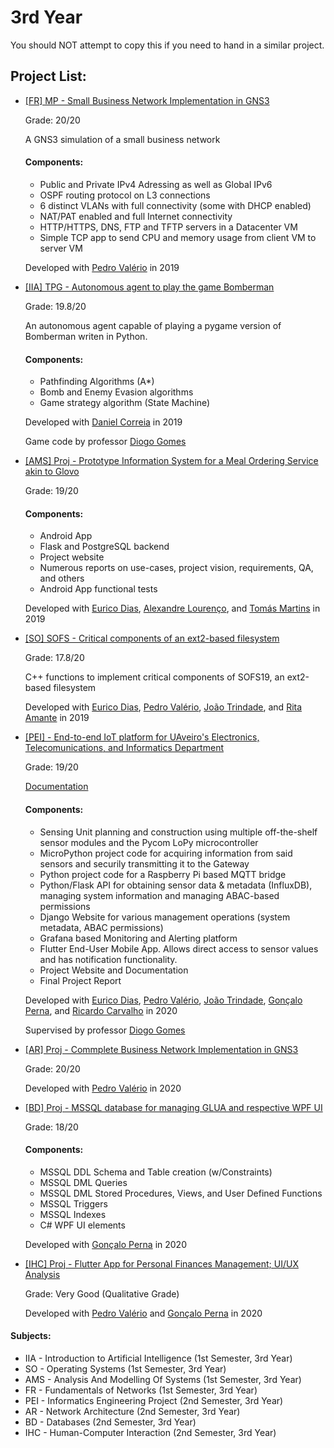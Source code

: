 # 3rd Year

You should NOT attempt to copy this if you need to hand in a similar project.

## Project List:

- [[FR] MP - Small Business Network Implementation in GNS3](https://github.com/RodrigoRosmaninho/projects-ect/tree/master/3rd%20Year/%5BFR%5D%20MP%20-%20Small%20Business%20Network%20Implementation%20in%20GNS3)

     Grade: 20/20

     A GNS3 simulation of a small business network

     #### Components:
     - Public and Private IPv4 Adressing as well as Global IPv6
     - OSPF routing protocol on L3 connections
     - 6 distinct VLANs with full connectivity (some with DHCP enabled)
     - NAT/PAT enabled and full Internet connectivity
     - HTTP/HTTPS, DNS, FTP and TFTP servers in a Datacenter VM
     - Simple TCP app to send CPU and memory usage from client VM to server VM

     Developed with [Pedro Valério](https://github.com/PMSValerio) in 2019

- [[IIA] TPG - Autonomous agent to play the game Bomberman](https://github.com/RodrigoRosmaninho/projects-ect/tree/master/3rd%20Year/%5BIIA%5D%20TPG%20-%20Autonomous%20agent%20to%20play%20the%20game%20Bomberman)

     Grade: 19.8/20

     An autonomous agent capable of playing a pygame version of Bomberman writen in Python.

     #### Components:
     - Pathfinding Algorithms (A*)
     - Bomb and Enemy Evasion algorithms
     - Game strategy algorithm (State Machine)

     Developed with [Daniel Correia](https://github.com/danielcorreia13) in 2019

     Game code by professor [Diogo Gomes](https://github.com/dgomes)

- [[AMS] Proj - Prototype Information System for a Meal Ordering Service akin to Glovo](https://github.com/AMS19-303)

     Grade: 19/20

     #### Components:
     - Android App
     - Flask and PostgreSQL backend
     - Project website
     - Numerous reports on use-cases, project vision, requirements, QA, and others
     - Android App functional tests

     Developed with [Eurico Dias](https://github.com/eurico-dias), [Alexandre Lourenço](https://github.com/AlexMLourenco), and [Tomás Martins](https://github.com/tomasfilipe7) in 2019
     
- [[SO] SOFS - Critical components of an ext2-based filesystem](https://github.com/RodrigoRosmaninho/projects-ect/tree/master/3rd%20Year/%5BSO%5D%20SOFS%20-%20Critical%20components%20of%20an%20ext2-based%20filesystem)

     Grade: 17.8/20

     C++ functions to implement critical components of SOFS19, an ext2-based filesystem

     Developed with [Eurico Dias](https://github.com/eurico-dias), [Pedro Valério](https://github.com/PMSValerio), [João Trindade](https://github.com/3ndade), and [Rita Amante](https://github.com/rita-amante) in 2019
     
- [[PEI] - End-to-end IoT platform for UAveiro's Electronics, Telecomunications, and Informatics Department](https://github.com/DETImotica)

     Grade: 19/20
     
     [Documentation](https://detimotica.github.io/changelog/)
    
     #### Components:
     - Sensing Unit planning and construction using multiple off-the-shelf sensor modules and the Pycom LoPy microcontroller
     - MicroPython project code for acquiring information from said sensors and securily transmitting it to the Gateway
     - Python project code for a Raspberry Pi based MQTT bridge
     - Python/Flask API for obtaining sensor data & metadata (InfluxDB), managing system information and managing ABAC-based permissions
     - Django Website for various management operations (system metadata, ABAC permissions)
     - Grafana based Monitoring and Alerting platform
     - Flutter End-User Mobile App. Allows direct access to sensor values and has notification functionality.
     - Project Website and Documentation
     - Final Project Report

     Developed with [Eurico Dias](https://github.com/eurico-dias), [Pedro Valério](https://github.com/PMSValerio), [João Trindade](https://github.com/3ndade), [Gonçalo Perna](https://github.com/GoncaloPerna), and [Ricardo Carvalho](https://github.com/R4pinho) in 2020
     
     Supervised by professor [Diogo Gomes](https://github.com/dgomes)
     
- [[AR] Proj - Commplete Business Network Implementation in GNS3](https://github.com/RodrigoRosmaninho/projects-ect/tree/master/3rd%20Year/%5BAR%5D%20Proj%20-%20Commplete%20Business%20Network%20Implementation%20in%20GNS3)

     Grade: 20/20

     Developed with [Pedro Valério](https://github.com/PMSValerio) in 2020
     
- [[BD] Proj - MSSQL database for managing GLUA and respective WPF UI](https://github.com/RodrigoRosmaninho/projects-ect/tree/master/3rd%20Year/%5BBD%5D%20Proj%20-%20MSSQL%20database%20for%20managing%20GLUA%20and%20respective%20WPF%20UI)

     Grade: 18/20

     #### Components:
     - MSSQL DDL Schema and Table creation (w/Constraints)
     - MSSQL DML Queries
     - MSSQL DML Stored Procedures, Views, and User Defined Functions
     - MSSQL Triggers
     - MSSQL Indexes
     - C# WPF UI elements

     Developed with [Gonçalo Perna](https://github.com/GoncaloPerna) in 2020
     
- [[IHC] Proj - Flutter App for Personal Finances Management; UI/UX Analysis](https://github.com/moneywiz)

     Grade: Very Good (Qualitative Grade)

     Developed with [Pedro Valério](https://github.com/PMSValerio) and [Gonçalo Perna](https://github.com/GoncaloPerna) in 2020


#### Subjects:
- IIA - Introduction to Artificial Intelligence (1st Semester, 3rd Year)
- SO - Operating Systems (1st Semester, 3rd Year)
- AMS - Analysis And Modelling Of Systems (1st Semester, 3rd Year)
- FR - Fundamentals of Networks (1st Semester, 3rd Year)
- PEI - Informatics Engineering Project (2nd Semester, 3rd Year)  
- AR - Network Architecture (2nd Semester, 3rd Year)
- BD - Databases (2nd Semester, 3rd Year)
- IHC - Human-Computer Interaction (2nd Semester, 3rd Year)

